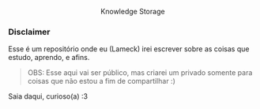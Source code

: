 <p align="center">
  Knowledge Storage
</p>

### Disclaimer

Esse é um repositório onde eu (Lameck) irei escrever sobre as coisas que estudo, aprendo, e afins.

> OBS: Esse aqui vai ser público, mas criarei um privado somente para coisas que não estou a fim de compartilhar :)

Saia daqui, curioso(a) :3
